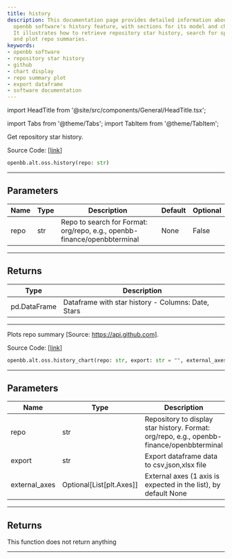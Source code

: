 ```yaml
---
title: history
description: This documentation page provides detailed information about using the
  openbb software's history feature, with sections for its model and chart display.
  It illustrates how to retrieve repository star history, search for specific repositories,
  and plot repo summaries.
keywords:
- openbb software
- repository star history
- github
- chart display
- repo summary plot
- export dataframe
- software documentation
---
```


import HeadTitle from '@site/src/components/General/HeadTitle.tsx';

<HeadTitle title="alt.oss.history - Reference | OpenBB SDK Docs" />

import Tabs from '@theme/Tabs';
import TabItem from '@theme/TabItem';

<Tabs>
<TabItem value="model" label="Model" default>

Get repository star history.

Source Code: [[link](https://github.com/OpenBB-finance/OpenBBTerminal/tree/main/openbb_terminal/alternative/oss/github_model.py#L88)]

```python
openbb.alt.oss.history(repo: str)
```

---

## Parameters

| Name | Type | Description | Default | Optional |
| ---- | ---- | ----------- | ------- | -------- |
| repo | str | Repo to search for Format: org/repo, e.g., openbb-finance/openbbterminal | None | False |


---

## Returns

| Type | Description |
| ---- | ----------- |
| pd.DataFrame | Dataframe with star history - Columns: Date, Stars |
---

</TabItem>
<TabItem value="view" label="Chart">

Plots repo summary [Source: https://api.github.com].

Source Code: [[link](https://github.com/OpenBB-finance/OpenBBTerminal/tree/main/openbb_terminal/alternative/oss/github_view.py#L28)]

```python
openbb.alt.oss.history_chart(repo: str, export: str = "", external_axes: Optional[List[matplotlib.axes._axes.Axes]] = None)
```

---

## Parameters

| Name | Type | Description | Default | Optional |
| ---- | ---- | ----------- | ------- | -------- |
| repo | str | Repository to display star history. Format: org/repo, e.g., openbb-finance/openbbterminal | None | False |
| export | str | Export dataframe data to csv,json,xlsx file |  | True |
| external_axes | Optional[List[plt.Axes]] | External axes (1 axis is expected in the list), by default None | None | True |


---

## Returns

This function does not return anything

---

</TabItem>
</Tabs>
